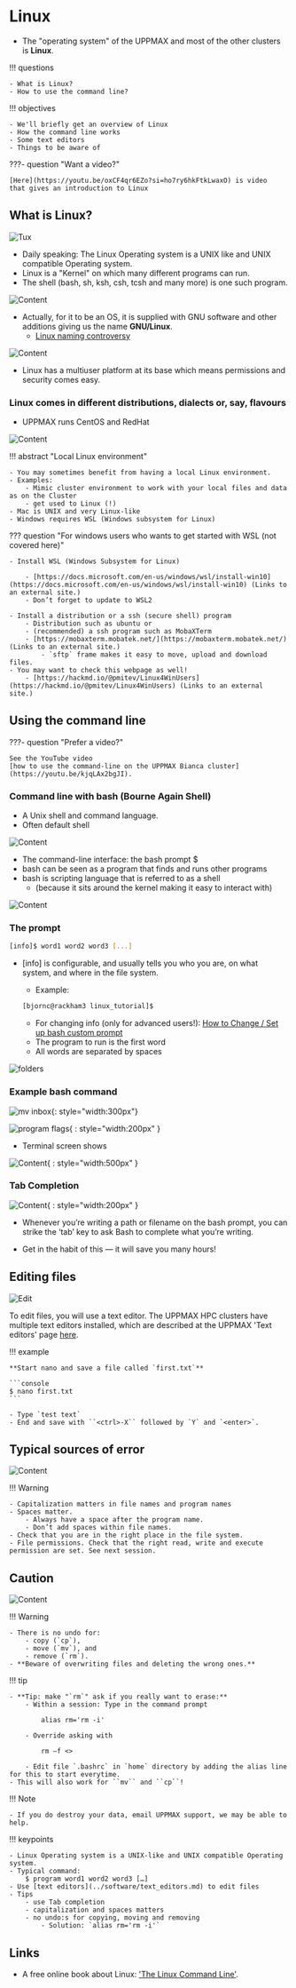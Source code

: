 # Linux

- The "operating system" of the UPPMAX and most of the other clusters is **Linux**.

!!! questions

    - What is Linux?
    - How to use the command line?

!!! objectives

    - We'll briefly get an overview of Linux
    - How the command line works
    - Some text editors
    - Things to be aware of

???- question "Want a video?"

    [Here](https://youtu.be/oxCF4qr6EZo?si=ho7ry6hkFtkLwaxO) is video
    that gives an introduction to Linux

## What is Linux?

![Tux](./img/pingvin.png)

- Daily speaking: The Linux Operating system is a UNIX like and UNIX compatible Operating system.
- Linux is a "Kernel" on which many different programs can run.
- The shell (bash, sh, ksh, csh, tcsh and many more) is one such program.

![Content](./img/images.jfif)

- Actually, for it to be an OS, it is supplied with GNU software and other additions giving us the name **GNU/Linux**.
    - [Linux naming controversy](https://en.wikipedia.org/wiki/GNU/Linux_naming_controversy)

![Content](./img/gnu.png)

- Linux has a multiuser platform at its base which means permissions and security comes easy.

### Linux comes in different distributions, dialects or, say, flavours

- UPPMAX runs CentOS and RedHat

![Content](./img/flavours.png)

!!! abstract "Local Linux environment"

    - You may sometimes benefit from having a local Linux environment.
    - Examples:
        - Mimic cluster environment to work with your local files and data as on the Cluster
        - get used to Linux (!)
    - Mac is UNIX and very Linux-like
    - Windows requires WSL (Windows subsystem for Linux)

??? question "For windows users who wants to get started with WSL (not covered here)"

    - Install WSL (Windows Subsystem for Linux)

        - [https://docs.microsoft.com/en-us/windows/wsl/install-win10](https://docs.microsoft.com/en-us/windows/wsl/install-win10) (Links to an external site.)
        - Don’t forget to update to WSL2

    - Install a distribution or a ssh (secure shell) program
        - Distribution such as ubuntu or
        - (recommended) a ssh program such as MobaXTerm
        - [https://mobaxterm.mobatek.net/](https://mobaxterm.mobatek.net/) (Links to an external site.)
            - `sftp` frame makes it easy to move, upload and download files.
    - You may want to check this webpage as well!
        - [https://hackmd.io/@pmitev/Linux4WinUsers](https://hackmd.io/@pmitev/Linux4WinUsers) (Links to an external site.)

## Using the command line

???- question "Prefer a video?"

    See the YouTube video
    [how to use the command-line on the UPPMAX Bianca cluster](https://youtu.be/kjqLAx2bgJI).

### Command line with bash (Bourne Again Shell)

- A Unix shell and command language.
- Often default shell

![Content](./img/shell.jpg)

- The command-line interface: the bash prompt $
- bash can be seen as a program that finds and runs other programs
- bash is scripting language that is referred to as a shell
    - (because it sits around the kernel making it easy to interact with)

![Content](./img/unix_architecture.jpg)

### The prompt

```bash
[info]$ word1 word2 word3 [...]
```

- [info] is configurable, and usually tells you who you are, on what system, and where in the file system.

    - Example:

    ```bash
    [bjornc@rackham3 linux_tutorial]$
    ```

    - For changing info (only for advanced users!): [How to Change / Set up bash custom prompt](https://www.cyberciti.biz/tips/howto-linux-unix-bash-shell-setup-prompt.html)
    - The program to run is the first word
    - All words are separated by spaces

![folders](./img/folders.png)

### Example bash command

![mv inbox](./img/mv_inbox.png){: style="width:300px"}

![program flags](./img/program_flags.png){ : style="width:200px" }

- Terminal screen shows

![Content](./img/screen.png){ : style="width:500px" }

### Tab Completion

![Content](./img/tab.png){ : style="width:200px" }

- Whenever you’re writing a path or filename on the bash prompt, you can strike the ‘tab’ key to
ask Bash to complete what you’re writing.

- Get in the habit of this — it will save you many hours!

## Editing files

![Edit](./img/edit.png)

To edit files, you will use a text editor.
The UPPMAX HPC clusters have multiple text editors installed,
which are described at the UPPMAX 'Text editors' page [here](../software/text_editors.md).

!!! example

    **Start nano and save a file called `first.txt`**

    ```console
    $ nano first.txt
    ```

    - Type `test text`
    - End and save with ``<ctrl>-X`` followed by `Y` and `<enter>`.

## Typical sources of error

![Content](./img/cross.png)

!!! Warning

    - Capitalization matters in file names and program names
    - Spaces matter.
        - Always have a space after the program name.
        - Don’t add spaces within file names.
    - Check that you are in the right place in the file system.
    - File permissions. Check that the right read, write and execute permission are set. See next session.

## Caution

![Content](./img/caution.png)

!!! Warning

    - There is no undo for:
        - copy (`cp`),
        - move (`mv`), and
        - remove (`rm`).
    - **Beware of overwriting files and deleting the wrong ones.**

!!! tip

    - **Tip: make "`rm`" ask if you really want to erase:**
        - Within a session: Type in the command prompt

            alias rm='rm -i'

        - Override asking with

            rm –f <>

        - Edit file `.bashrc` in `home` directory by adding the alias line for this to start everytime.
    - This will also work for ``mv`` and ``cp``!

!!! Note

    - If you do destroy your data, email UPPMAX support, we may be able to help.

!!! keypoints

    - Linux Operating system is a UNIX-like and UNIX compatible Operating system.
    - Typical command:
        $ program word1 word2 word3 […]
    - Use [text editors](../software/text_editors.md) to edit files
    - Tips
        - use Tab completion
        - capitalization and spaces matters
        - no undo:s for copying, moving and removing
            - Solution: `alias rm='rm -i'`

## Links

- A free online book about Linux: ['The Linux Command Line'](https://linuxcommand.org/tlcl.php).

